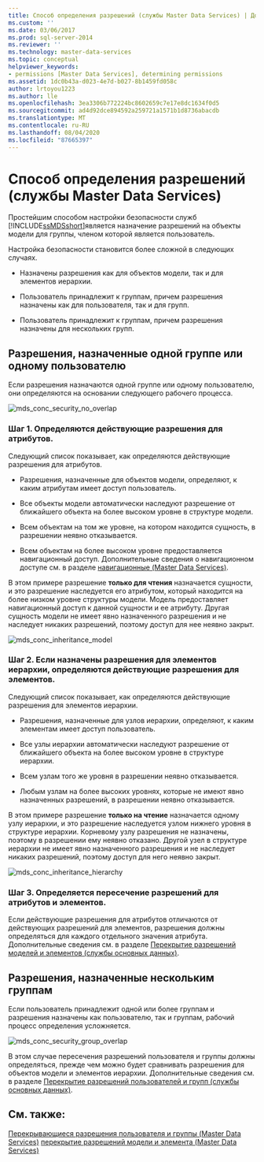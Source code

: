 ```yaml
---
title: Способ определения разрешений (службы Master Data Services) | Документы Майкрософт
ms.custom: ''
ms.date: 03/06/2017
ms.prod: sql-server-2014
ms.reviewer: ''
ms.technology: master-data-services
ms.topic: conceptual
helpviewer_keywords:
- permissions [Master Data Services], determining permissions
ms.assetid: 1dc0b43a-d023-4e7d-b027-8b1459fd058c
author: lrtoyou1223
ms.author: lle
ms.openlocfilehash: 3ea3306b772224bc8602659c7e17e8dc1634f0d5
ms.sourcegitcommit: ad4d92dce894592a259721a1571b1d8736abacdb
ms.translationtype: MT
ms.contentlocale: ru-RU
ms.lasthandoff: 08/04/2020
ms.locfileid: "87665397"
---
```

# <a name="how-permissions-are-determined-master-data-services"></a>Способ определения разрешений (службы Master Data Services)
  Простейшим способом настройки безопасности служб [!INCLUDE[ssMDSshort](../includes/ssmdsshort-md.md)]является назначение разрешений на объекты модели для группы, членом которой является пользователь.

 Настройка безопасности становится более сложной в следующих случаях.

-   Назначены разрешения как для объектов модели, так и для элементов иерархии.

-   Пользователь принадлежит к группам, причем разрешения назначены как для пользователя, так и для групп.

-   Пользователь принадлежит к группам, причем разрешения назначены для нескольких групп.

## <a name="permissions-assigned-to-a-single-group-or-user"></a>Разрешения, назначенные одной группе или одному пользователю
 Если разрешения назначаются одной группе или одному пользователю, они определяются на основании следующего рабочего процесса.

 ![mds_conc_security_no_overlap](../../2014/master-data-services/media/mds-conc-security-no-overlap.gif "mds_conc_security_no_overlap")

### <a name="step-1-effective-attribute-permissions-are-determined"></a>Шаг 1. Определяются действующие разрешения для атрибутов.
 Следующий список показывает, как определяются действующие разрешения для атрибутов.

-   Разрешения, назначенные для объектов модели, определяют, к каким атрибутам имеет доступ пользователь.

-   Все объекты модели автоматически наследуют разрешение от ближайшего объекта на более высоком уровне в структуре модели.

-   Всем объектам на том же уровне, на котором находится сущность, в разрешении неявно отказывается.

-   Всем объектам на более высоком уровне предоставляется навигационный доступ. Дополнительные сведения о навигационном доступе см. в разделе [навигационные &#40;Master Data Services&#41;](navigational-access-master-data-services.md).

 В этом примере разрешение **только для чтения** назначается сущности, и это разрешение наследуется его атрибутом, который находится на более низком уровне структуры модели. Модель предоставляет навигационный доступ к данной сущности и ее атрибуту. Другая сущность модели не имеет явно назначенного разрешения и не наследует никаких разрешений, поэтому доступ для нее неявно закрыт.

 ![mds_conc_inheritance_model](../../2014/master-data-services/media/mds-conc-inheritance-model.gif "mds_conc_inheritance_model")

### <a name="step-2-if-hierarchy-member-permissions-are-assigned-effective-member-permissions-are-determined"></a>Шаг 2. Если назначены разрешения для элементов иерархии, определяются действующие разрешения для элементов.
 Следующий список показывает, как определяются действующие разрешения для элементов иерархии.

-   Разрешения, назначенные для узлов иерархии, определяют, к каким элементам имеет доступ пользователь.

-   Все узлы иерархии автоматически наследуют разрешение от ближайшего объекта на более высоком уровне в структуре иерархии.

-   Всем узлам того же уровня в разрешении неявно отказывается.

-   Любым узлам на более высоких уровнях, которые не имеют явно назначенных разрешений, в разрешении неявно отказывается.

 В этом примере разрешение **только на чтение** назначается одному узлу иерархии, и это разрешение наследуется узлом нижнего уровня в структуре иерархии. Корневому узлу разрешения не назначены, поэтому в разрешении ему неявно отказано. Другой узел в структуре иерархии не имеет явно назначенного разрешения и не наследует никаких разрешений, поэтому доступ для него неявно закрыт.

 ![mds_conc_inheritance_hierarchy](../../2014/master-data-services/media/mds-conc-inheritance-hierarchy.gif "mds_conc_inheritance_hierarchy")

### <a name="step-3-the-intersection-of-attribute-and-member-permissions-is-determined"></a>Шаг 3. Определяется пересечение разрешений для атрибутов и элементов.
 Если действующие разрешения для атрибутов отличаются от действующих разрешений для элементов, разрешения должны определяться для каждого отдельного значения атрибута. Дополнительные сведения см. в разделе [Перекрытие разрешений моделей и элементов (службы основных данных)](../../2014/master-data-services/overlapping-model-and-member-permissions-master-data-services.md).

## <a name="permissions-assigned-to-multiple-groups"></a>Разрешения, назначенные нескольким группам
 Если пользователь принадлежит одной или более группам и разрешения назначены как пользователю, так и группам, рабочий процесс определения усложняется.

 ![mds_conc_security_group_overlap](../../2014/master-data-services/media/mds-conc-security-group-overlap.gif "mds_conc_security_group_overlap")

 В этом случае пересечения разрешений пользователя и группы должны определяться, прежде чем можно будет сравнивать разрешения для объектов модели и элементов иерархии. Дополнительные сведения см. в разделе [Перекрытие разрешений пользователей и групп (службы основных данных)](../../2014/master-data-services/overlapping-user-and-group-permissions-master-data-services.md).

## <a name="see-also"></a>См. также:
 [Перекрывающиеся разрешения пользователя и группы &#40;Master Data Services&#41;](../../2014/master-data-services/overlapping-user-and-group-permissions-master-data-services.md) [перекрытие разрешений модели и элемента &#40;Master Data Services&#41;](../../2014/master-data-services/overlapping-model-and-member-permissions-master-data-services.md)


